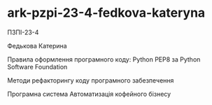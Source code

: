 # ark-pzpi-23-4-fedkova-kateryna

ПЗПІ-23-4

Федькова Катерина

Правила оформлення програмного коду: Python PEP8 за Python Software Foundation

Методи рефакторингу коду програмного забезпечення

Програмна система Автоматизація кофейного бізнесу
